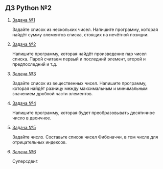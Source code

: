 ## ДЗ Python №2
1. [Задача №1](task1.py)

    Задайте список из нескольких чисел. Напишите программу, 
    которая найдёт сумму элементов списка, стоящих на нечётной позиции.

2. [Задача №2](task2.py)

    Напишите программу, которая найдёт произведение пар чисел списка. 
    Парой считаем первый и последний элемент, второй и предпоследний и т.д.

3. [Задача №3](task3.py)

    Задайте список из вещественных чисел. Напишите программу, 
    которая найдёт разницу между максимальным и минимальным 
    значением дробной части элементов.

4. [Задача №4](task4.py)

    Напишите программу, которая будет преобразовывать десятичное число в двоичное.

5. [Задача №5](task5.py)

    Задайте число. Составьте список чисел Фибоначчи, 
    в том числе для отрицательных индексов.

5. [Задача №6](task6.py)

    Суперсдвиг.
